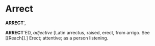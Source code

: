 # Arrect

**ARRECT**',

**ARRECT**'ED, _adjective_ \[Latin arrectus, raised, erect, from arrigo. See [[Reach]].\] Erect; attentive; as a person listening.